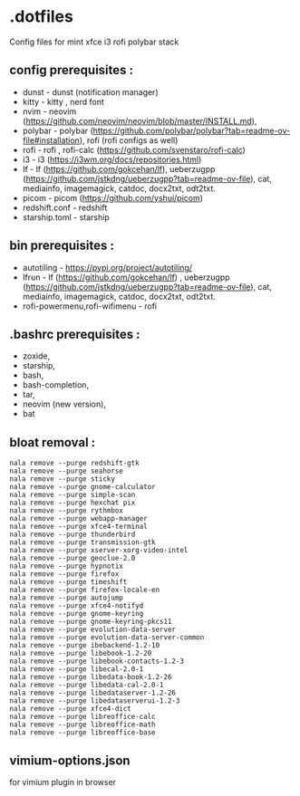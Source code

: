 # .dotfiles

Config files for mint xfce i3 rofi polybar stack



## config prerequisites :

- dunst - dunst (notification manager)
- kitty - kitty , nerd font
- nvim - neovim (https://github.com/neovim/neovim/blob/master/INSTALL.md),
- polybar - polybar (https://github.com/polybar/polybar?tab=readme-ov-file#installation), rofi (rofi configs as well)
- rofi - rofi , rofi-calc (https://github.com/svenstaro/rofi-calc)
- i3 - i3 (https://i3wm.org/docs/repositories.html)
- lf - lf (https://github.com/gokcehan/lf), ueberzugpp (https://github.com/jstkdng/ueberzugpp?tab=readme-ov-file), cat, mediainfo, imagemagick, catdoc, docx2txt, odt2txt.
- picom - picom (https://github.com/yshui/picom)
- redshift.conf - redshift
- starship.toml - starship


## bin prerequisites :

- autotiling - https://pypi.org/project/autotiling/
- lfrun - lf (https://github.com/gokcehan/lf) , ueberzugpp (https://github.com/jstkdng/ueberzugpp?tab=readme-ov-file), cat, mediainfo, imagemagick, catdoc, docx2txt, odt2txt.
- rofi-powermenu,rofi-wifimenu - rofi


## .bashrc prerequisites :
- zoxide,
- starship,
- bash,
- bash-completion,
- tar,
- neovim (new version),
- bat

## bloat removal :

    nala remove --purge redshift-gtk
    nala remove --purge seahorse
    nala remove --purge sticky
    nala remove --purge gnome-calculator
    nala remove --purge simple-scan
    nala remove --purge hexchat pix
    nala remove --purge rythmbox
    nala remove --purge webapp-manager
    nala remove --purge xfce4-terminal
    nala remove --purge thunderbird
    nala remove --purge transmission-gtk
    nala remove --purge xserver-xorg-video-intel
    nala remove --purge geoclue-2.0
    nala remove --purge hypnotix
    nala remove --purge firefox
    nala remove --purge timeshift
    nala remove --purge firefox-locale-en
    nala remove --purge autojump
    nala remove --purge xfce4-notifyd
    nala remove --purge gnome-keyring
    nala remove --purge gnome-keyring-pkcs11
    nala remove --purge evolution-data-server
    nala remove --purge evolution-data-server-common
    nala remove --purge ibebackend-1.2-10
    nala remove --purge libebook-1.2-20
    nala remove --purge libebook-contacts-1.2-3
    nala remove --purge libecal-2.0-1
    nala remove --purge libedata-book-1.2-26
    nala remove --purge libedata-cal-2.0-1
    nala remove --purge libedataserver-1.2-26
    nala remove --purge libedataserverui-1.2-3
    nala remove --purge xfce4-dict
    nala remove --purge libreoffice-calc
    nala remove --purge libreoffice-math
    nala remove --purge libreoffice-base


## vimium-options.json

for vimium plugin in browser
